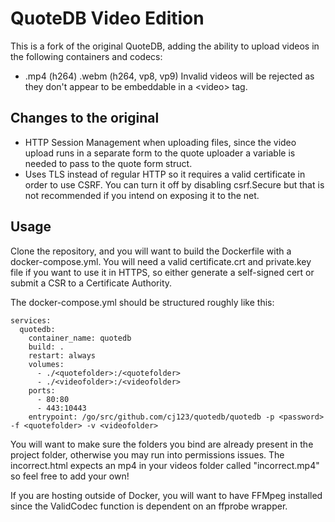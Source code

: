 # QuoteDB Video Edition
This is a fork of the original QuoteDB, adding the ability to upload videos in the following containers and codecs:
- .mp4 (h264) .webm (h264, vp8, vp9)
Invalid videos will be rejected as they don't appear to be embeddable in a \<video\> tag.

## Changes to the original
- HTTP Session Management when uploading files, since the video upload runs in a separate form to the quote uploader a variable is needed to pass to the quote form struct.
- Uses TLS instead of regular HTTP so it requires a valid certificate in order to use CSRF. You can turn it off by disabling csrf.Secure but that is not recommended if you intend on exposing it to the net.

## Usage
Clone the repository, and you will want to build the Dockerfile with a docker-compose.yml. You will need a valid certificate.crt and private.key file if you want to use it in HTTPS, so either generate a self-signed cert or submit a CSR to a Certificate Authority.

The docker-compose.yml should be structured roughly like this:
```
services:
  quotedb:
    container_name: quotedb
    build: .
    restart: always
    volumes:
      - ./<quotefolder>:/<quotefolder>
      - ./<videofolder>:/<videofolder>
    ports:
      - 80:80
      - 443:10443
    entrypoint: /go/src/github.com/cj123/quotedb/quotedb -p <password> -f <quotefolder> -v <videofolder>
```
You will want to make sure the folders you bind are already present in the project folder, otherwise you may run into permissions issues.
The incorrect.html expects an mp4 in your videos folder called "incorrect.mp4" so feel free to add your own!

If you are hosting outside of Docker, you will want to have FFMpeg installed since the ValidCodec function is dependent on an ffprobe wrapper.


